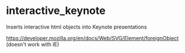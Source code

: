 # interactive_keynote
Inserts interactive html objects into Keynote presentations


https://developer.mozilla.org/en/docs/Web/SVG/Element/foreignObject
(doesn't work with IE)

